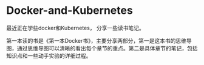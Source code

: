 # Docker-and-Kubernetes

最近正在学些docker和Kubernetes， 分享一些读书笔记。

第一本读的书是《第一本Docker书》，主要分享两部分，第一是这本书的思维导图，通过思维导图可以清晰的看出每个章节的重点。第二是具体章节的笔记，包括知识点和一些动手实验的详细过程。
